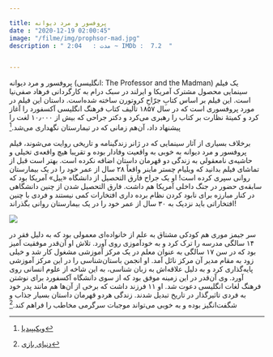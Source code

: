 ```yaml
---

title: پروفسور و مرد دیوانه
date : "2020-12-19 02:00:45"
image: "/filme/img/prophsor-mad.jpg"
description : " مدت :	2:04 ~ IMDb :  7.2  "


---
```


پروفسور و مرد دیوانه (انگلیسی: The Professor and the Madman) یک فیلم سینمایی محصول مشترک آمریکا و ایرلند در سبک درام به کارگردانی فرهاد صفی‌نیا است. این فیلم بر اساس کتابِ جرّاحِ کروتورن ساخته شده‌است.
داستان این فیلم در مورد پروفسوری است که در سال ۱۸۵۷ تألیف کتاب فرهنگ انگلیسی آکسفورد را آغاز کرد و کمیتهٔ نظارت بر کتاب را رهبری می‌کرد                           و دکتر جراحی که بیش از ۱۰٫۰۰۰ لغت را پیشنهاد داد، آن‌هم زمانی که در تیمارستان نگهداری می‌شد.[^1]


برخلاف بسیاری از آثار سینمایی که در ژانر زندگینامه و تاریخی روایت می‌شوند، فیلم پروفسور و مرد دیوانه به خوبی به واقعیت وفادار بوده و تقریبا هیچ واقعه‌ی تخیلی و حاشیه‌ی نامعقولی به زندگی دو قهرمان داستان اضافه نکرده است. بهتر است قبل از تماشای فیلم بدانید که ویلیام چستر ماینر واقعاً ۲۸ سال از عمر خود را در یک بیمارستان روانی سپری کرده است! او یک جراح فارق التحصیل از دانشگاه «ییل» آمریکا بود که سابقه‌ی حضور در جنگ داخلی آمریکا هم داشت. فارق التحصیل شدن از چنین دانشگاهی       در کنار مبارزه برای نابود کردن نظام برده داری افتخارات کمی نیستند و فردی با چنین افتخاراتی باید نزدیک به ۳۰ سال از عمر خود را در یک بیمارستان روانی بگذراند!

![](/filme/img/prophsor-mad1.jpg)

سر جیمز موری هم کودکی مشتاق به علم از خانواده‌ای معمولی بود که به دلیل فقر در ۱۴ سالگی مدرسه را ترک کرد و به خودآموزی روی آورد. تلاش او آن‌قدر موفقیت آمیز بود که در سن ۱۷ سالگی به عنوان معلم در یک مرکز آموزشی مشغول کار شد و خیلی زود به مقام مدیر آن مرکز نائل آمد. او انجمن باستان‌شناسی را در این مرکز آموزشی پایه‌گذاری کرد و به دلیل علاقه‌اش به زبان شناسی، به این شاخه از علوم انسانی روی آورد. وی آن‌قدر در این زمینه موفق بود که از سوی دانشگاه آکسفورد برای نوشتن فرهنگ لغات انگلیسی دعوت شد. او ۱۱ فرزند داشت که برخی از آن‌ها هم مانند پدر خود به فردی تاثیرگذار در تاریخ تبدیل شدند. زندگی هردو قهرمان داستان بسیار جذاب و شگفت‌انگیز بوده و به خوبی می‌تواند موجبات سرگرمی مخاطب را فراهم کند.[^2]

[^1]:[ویکیپیدیا](https://fa.wikipedia.org/wiki/%D9%BE%D8%B1%D9%88%D9%81%D8%B3%D9%88%D8%B1_%D9%88_%D9%85%D8%B1%D8%AF_%D8%AF%DB%8C%D9%88%D8%A7%D9%86%D9%87_(%D9%81%DB%8C%D9%84%D9%85_%DB%B2%DB%B0%DB%B1%DB%B9))
[^2]:[دنیای بازی](https://www.dbazi.com/1398/03/23/256889/%D9%86%D9%82%D8%AF-%D9%81%DB%8C%D9%84%D9%85-the-professor-and-the-madman/)
